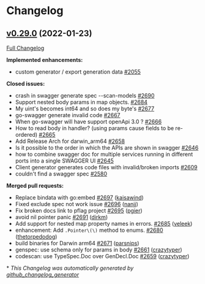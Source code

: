 # Changelog

## [v0.29.0](https://github.com/babbage88/go-swagger/tree/v0.29.0) (2022-01-23)

[Full Changelog](https://github.com/babbage88/go-swagger/compare/v0.28.0...v0.29.0)

**Implemented enhancements:**

- custom generator / export generation data [\#2055](https://github.com/babbage88/go-swagger/issues/2055)

**Closed issues:**

- crash in swagger generate spec --scan-models [\#2690](https://github.com/babbage88/go-swagger/issues/2690)
- Support nested body params in map objects. [\#2684](https://github.com/babbage88/go-swagger/issues/2684)
- My uint's becomes int64 and so does my byte's [\#2677](https://github.com/babbage88/go-swagger/issues/2677)
- go-swagger generate invalid code [\#2667](https://github.com/babbage88/go-swagger/issues/2667)
- When go-swagger will have support openApi 3.0 ? [\#2666](https://github.com/babbage88/go-swagger/issues/2666)
- How to read body in handler? \(using params cause fields to be re-ordered\) [\#2665](https://github.com/babbage88/go-swagger/issues/2665)
- Add Release Arch for darwin\_arm64 [\#2658](https://github.com/babbage88/go-swagger/issues/2658)
- Is it possible to the order in which the APIs are shown in swagger [\#2646](https://github.com/babbage88/go-swagger/issues/2646)
- how to combine swagger doc for multiple services running in different ports into a single SWAGGER UI [\#2645](https://github.com/babbage88/go-swagger/issues/2645)
- Client generator generates code files with invalid/broken imports [\#2609](https://github.com/babbage88/go-swagger/issues/2609)
- couldn't find a swagger spec [\#2580](https://github.com/babbage88/go-swagger/issues/2580)

**Merged pull requests:**

- Replace bindata with go:embed [\#2697](https://github.com/babbage88/go-swagger/pull/2697) ([kaisawind](https://github.com/kaisawind))
- Fixed exclude spec not work issue [\#2696](https://github.com/babbage88/go-swagger/pull/2696) ([nanjj](https://github.com/nanjj))
- Fix broken docs link to pflag project [\#2695](https://github.com/babbage88/go-swagger/pull/2695) ([pgier](https://github.com/pgier))
- avoid nil pointer panic [\#2691](https://github.com/babbage88/go-swagger/pull/2691) ([dirkm](https://github.com/dirkm))
- Add support for nested map property names in errors. [\#2685](https://github.com/babbage88/go-swagger/pull/2685) ([veleek](https://github.com/veleek))
- enhancement: Add `.Pointer\(\)` method to enums. [\#2680](https://github.com/babbage88/go-swagger/pull/2680) ([thetorpedodog](https://github.com/thetorpedodog))
- build binaries for Darwin arm64 [\#2671](https://github.com/babbage88/go-swagger/pull/2671) ([parsnips](https://github.com/parsnips))
- genspec: use schema only for params in body [\#2661](https://github.com/babbage88/go-swagger/pull/2661) ([crazytyper](https://github.com/crazytyper))
- codescan: use TypeSpec.Doc over GenDecl.Doc [\#2659](https://github.com/babbage88/go-swagger/pull/2659) ([crazytyper](https://github.com/crazytyper))



\* *This Changelog was automatically generated by [github_changelog_generator](https://github.com/github-changelog-generator/github-changelog-generator)*
